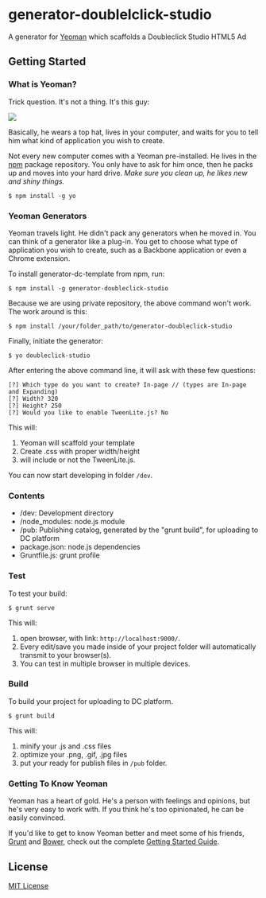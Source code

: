 # generator-doublelclick-studio

A generator for [Yeoman](http://yeoman.io) which scaffolds a Doubleclick Studio HTML5 Ad


## Getting Started

### What is Yeoman?

Trick question. It's not a thing. It's this guy:

![](http://i.imgur.com/JHaAlBJ.png)

Basically, he wears a top hat, lives in your computer, and waits for you to tell him what kind of application you wish to create.

Not every new computer comes with a Yeoman pre-installed. He lives in the [npm](https://npmjs.org) package repository. You only have to ask for him once, then he packs up and moves into your hard drive. *Make sure you clean up, he likes new and shiny things.*

```
$ npm install -g yo
```

### Yeoman Generators

Yeoman travels light. He didn't pack any generators when he moved in. You can think of a generator like a plug-in. You get to choose what type of application you wish to create, such as a Backbone application or even a Chrome extension.

To install generator-dc-template from npm, run:

```
$ npm install -g generator-doubleclick-studio
```

Because we are using private repository, the above command won't work. The work around is this:

```
$ npm install /your/folder_path/to/generator-doubleclick-studio
```

Finally, initiate the generator:

```
$ yo doubleclick-studio
```

After entering the above command line, it will ask with these few questions:

```
[?] Which type do you want to create? In-page // (types are In-page and Expanding)
[?] Width? 320
[?] Height? 250
[?] Would you like to enable TweenLite.js? No
```

This will:
1. Yeoman will scaffold your template
2. Create .css with proper width/height 
3. will include or not the TweenLite.js. 

You can now start developing in folder `/dev`.

### Contents
- /dev: Development directory
- /node_modules: node.js module
- /pub: Publishing catalog, generated by the "grunt build", for uploading to DC platform 
- package.json: node.js dependencies
- Gruntfile.js: grunt profile

### Test

To test your build:

```
$ grunt serve
```

This will:
1. open browser, with link: `http://localhost:9000/`.
2. Every edit/save you made inside of your project folder will automatically transmit to your browser(s). 
3. You can test in multiple browser in multiple devices.

### Build 

To build your project for uploading to DC platform.

```
$ grunt build
```

This will:
1. minify your .js and .css files
2. optimize your .png, .gif, .jpg files
3. put your ready for publish files in `/pub` folder.

### Getting To Know Yeoman

Yeoman has a heart of gold. He's a person with feelings and opinions, but he's very easy to work with. If you think he's too opinionated, he can be easily convinced.

If you'd like to get to know Yeoman better and meet some of his friends, [Grunt](http://gruntjs.com) and [Bower](http://bower.io), check out the complete [Getting Started Guide](https://github.com/yeoman/yeoman/wiki/Getting-Started).


## License

[MIT License](http://en.wikipedia.org/wiki/MIT_License)
